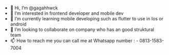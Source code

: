 - 👋 Hi, I’m @gagahhwck
- 👀 I’m interested in frontend developer and mobile dev
- 🌱 I’m currently learning mobile developing such as flutter to use in Ios or android
- 💞️ I’m looking to collaborate on company who has an good struktural team
- 📫 How to reach me you can call me at Whatsapp number : 
                                               - 0813-1583-7004

<!---
gagahhwck/gagahhwck is a ✨ special ✨ repository because its `README.md` (this file) appears on your GitHub profile.
You can click the Preview link to take a look at your changes.
--->
